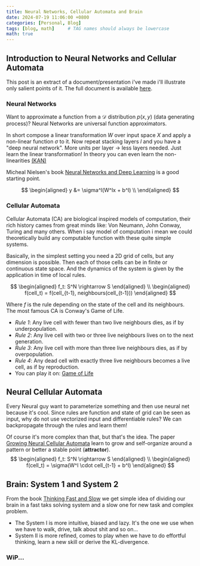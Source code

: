 ```yaml
---
title: Neural Networks, Cellular Automata and Brain
date: 2024-07-19 11:06:00 +0800
categories: [Personal, Blog]
tags: [blog, math]     # TAG names should always be lowercase
math: true
---
```



## Introduction to Neural Networks and Cellular Automata

This post is an extract of a document/presentation i've made i'll illustrate only salient points of it. The full document is available [here](https://github.com/U-n-Own/UniversityNotes/blob/master/Assignments/ComputationalModelsComplexSystems/Presentation%20Notes/GrowingNeuralCellularAutomata-Slides.pdf).

### Neural Networks

Want to approximate a function from a $\mathcal{D}$ distribution $p(x,y)$ (data generating process)? Neural Networks are universal function approximators. 

In short compose a linear transformation $W$ over input space $X$ and apply a non-linear function $\sigma$ to it. Now repeat stacking layers $l$ and you have a "deep neural network". More units per layer $\rightarrow$ less layers needed. Just learn the linear transformation! 
In theory you can even learn the non-linearities [(KAN)](https://arxiv.org/html/2404.19756v1)

Micheal Nielsen's book [Neural Networks and Deep Learning](http://neuralnetworksanddeeplearning.com/) is a good starting point.

$$
\begin{aligned}
    y &= \sigma^l(W^lx + b^l) \\
\end{aligned}
$$

### Cellular Automata

Cellular Automata (CA) are biological inspired models of computation, their rich history cames from great minds like: Von Neumann, John Conway, Turing and many others.
When i say model of computation i mean we could theoretically build any computable function with these quite simple systems.

Basically, in the simplest setting you need a 2D grid of cells, but any dimension is possible. Then each of those cells can be in finite or continuous state space. And the dynamics of the system is given by the application in time of local rules.

$$
\begin{aligned}
    f_t: S^N \rightarrow S
\end{aligned} \\
\begin{aligned}
    f(cell_t) = f(cell_{t-1}, neighbours(cell_{t-1}))
\end{aligned}
$$

Where $f$ is the rule depending on the state of the cell and its neighbours. The most famous CA is Conway's Game of Life.

- *Rule 1*: Any live cell with fewer than two live neighbours dies, as if by underpopulation.
- *Rule 2*: Any live cell with two or three live neighbours lives on to the next generation.
- *Rule 3*: Any live cell with more than three live neighbours dies, as if by overpopulation.
- *Rule 4*: Any dead cell with exactly three live neighbours becomes a live cell, as if by reproduction.
- You can play it on: [Game of Life](https://playgameoflife.com/)


## Neural Cellular Automata

Every Neural guy want to parameterize something and then use neural net because it's cool. Since rules are function and state of grid can be seen as input, why do not use vectorized input and differentiable rules? We can backpropagate through the rules and learn them!

Of course it's more complex than that, but that's the idea. The paper [Growing Neural Cellular Automata](https://distill.pub/2020/growing-ca/) learn to grow and self-organize around a pattern or better a stable point (**attractor**).
$$
\begin{aligned}
    f_t: S^N \rightarrow S
\end{aligned} \\
\begin{aligned}
    f(cell_t) = \sigma(W^l \cdot cell_{t-1} + b^l)
\end{aligned}
$$

## Brain: System 1 and System 2

From the book [Thinking Fast and Slow](https://en.wikipedia.org/wiki/Thinking,_Fast_and_Slow) we get simple idea of dividing our brain in a fast taks solving system and a slow one for new task and complex problem.

- The System I is more intuitive, biased and lazy. It's the one we use when we have to walk, drive, talk about shit and so on...
- System II is more refined, comes to play when we have to do effortful thinking, learn a new skill or derive the KL-divergence.

### WiP...